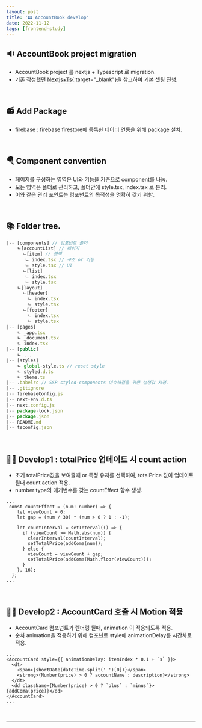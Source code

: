 ```yaml
---
layout: post
title: '📟 AccountBook develop'
date: 2022-11-12
tags: [frontend-study]
---
```


## 🔉 AccountBook project migration

- AccountBook project 를 nextjs + Typescript 로 migration.
- 기존 작성했던 [Nextjs+Ts](https://fe-hyunsu.github.io/next_ts){:target="\_blank"}을 참고하여 기본 셋팅 진행.

<br/>

## 📻 Add Package

- firebase : firebase firestore에 등록한 데이터 연동을 위해 package 설치.

<br/>

## 🪂 Component convention

- 페이지를 구성하는 영역은 UI와 기능을 기준으로 component를 나눔.
- 모든 영역은 폴더로 관리하고, 폴더안에 style.tsx, index.tsx 로 분리.
- 이와 같은 관리 포인트는 컴포넌트의 목적성을 명확히 갖기 위함.

<br/>

## 📚 Folder tree.

```jsx
|-- [components] // 컴포넌트 폴더
    ㄴ[accountList] // 페이지
      ㄴ[item] // 영역
       ㄴ index.tsx // 구조 or 기능
       ㄴ style.tsx // UI
      ㄴ[list]
       ㄴ index.tsx
       ㄴ style.tsx
    ㄴ[layout]
      ㄴ[header]
        ㄴ index.tsx
        ㄴ style.tsx
      ㄴ[footer]
        ㄴ index.tsx
        ㄴ style.tsx
|-- [pages]
    ㄴ _app.tsx
    ㄴ _document.tsx
    ㄴ index.tsx
|-- [public]
    ㄴ ...
|-- [styles]
    ㄴ global-style.ts // reset style
    ㄴ styled.d.ts
    ㄴ theme.ts
|-- .babelrc // SSR styled-components 이슈해결을 위한 설정값 지정.
|-- .gitignore
|-- firebaseConfig.js
|-- next-env.d.ts
|-- next.config.js
|-- package-lock.json
|-- package.json
|-- README.md
|-- tsconfig.json
```

<br/>

## 🤾‍♂️ Develop1 : totalPrice 업데이트 시 count action

- 초기 totalPrice값을 보여줄때 or 특정 유저를 선택하여, totalPrice 값이 업데이트 될때 count action 적용.
- number type의 매개변수를 갖는 countEffect 함수 생성.

```tsx
...
 const countEffect = (num: number) => {
    let viewCount = 0;
    let gap = (num / 30) * (num > 0 ? 1 : -1);

    let countInterval = setInterval(() => {
      if (viewCount >= Math.abs(num)) {
        clearInterval(countInterval);
        setTotalPrice(addComa(num));
      } else {
        viewCount = viewCount + gap;
        setTotalPrice(addComa(Math.floor(viewCount)));
      }
    }, 16);
  };
...
```

<br/>

## 🤹‍♂️ Develop2 : AccountCard 호출 시 Motion 적용

- AccountCard 컴포넌트가 렌더링 될때, animation 이 적용되도록 적용.
- 순차 animation을 적용하기 위해 컴포넌트 style에 animationDelay를 시간차로 적용.

```tsx
...
<AccountCard style={{ animationDelay: itemIndex * 0.1 + `s` }}>
  <dt>
    <span>{shortDate(dateTime.split(' ')[0])}</span>
    <strong>{Number(price) > 0 ? accountName : description}</strong>
  </dt>
  <dd className={Number(price) > 0 ? `plus` : `minus`}>{addComa(price)}</dd>
</AccountCard>
...
```

<br/>

---
